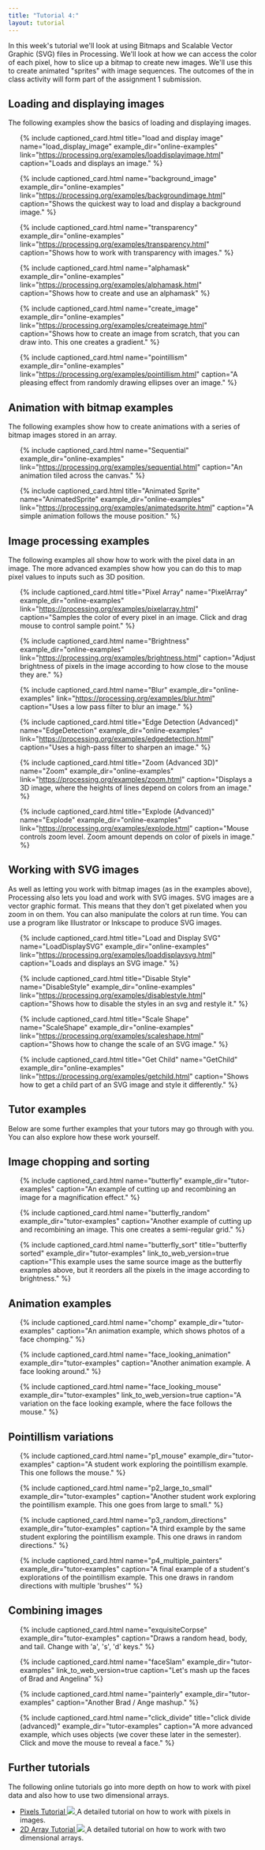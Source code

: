 ```yaml
---
title: "Tutorial 4:"
layout: tutorial
---
```


<p class="lead">
  In this week's tutorial we'll look at using Bitmaps and
  Scalable Vector Graphic (SVG) files in Processing. We'll look at how we can
  access the color of each pixel, how to slice up a bitmap to create
  new images. We'll use this to create animated "sprites" with image
  sequences. The outcomes of the in class activity will form part of the
  assignment 1 submission.
</p>

## Loading and displaying images

The following examples show the basics of loading and displaying images.

<ul class="code-list">

{% include captioned_card.html title="load and display image" name="load_display_image" example_dir="online-examples" link="https://processing.org/examples/loaddisplayimage.html" caption="Loads and displays an image." %}

{% include captioned_card.html name="background_image" example_dir="online-examples" link="https://processing.org/examples/backgroundimage.html" caption="Shows the quickest way to load and display a background image." %}

{% include captioned_card.html name="transparency" example_dir="online-examples" link="https://processing.org/examples/transparency.html" caption="Shows how to work with transparency with images." %}

{% include captioned_card.html name="alphamask" example_dir="online-examples" link="https://processing.org/examples/alphamask.html" caption="Shows how to create and use an alphamask" %}

{% include captioned_card.html name="create_image" example_dir="online-examples" link="https://processing.org/examples/createimage.html" caption="Shows how to create an image from scratch, that you can draw into. This one creates a gradient." %}

{% include captioned_card.html name="pointillism" example_dir="online-examples" link="https://processing.org/examples/pointillism.html" caption="A pleasing effect from randomly drawing ellipses over an image." %}

</ul>

## Animation with bitmap examples

The following examples show how to create animations with a series of
bitmap images stored in an array.

<ul class="code-list">

{% include captioned_card.html name="Sequential" example_dir="online-examples" link="https://processing.org/examples/sequential.html" caption="An animation tiled across the canvas." %}

{% include captioned_card.html title="Animated Sprite" name="AnimatedSprite" example_dir="online-examples" link="https://processing.org/examples/animatedsprite.html" caption="A simple animation follows the mouse position." %}

</ul>

## Image processing examples

The following examples all show how to work with the pixel data in an image.
The more advanced examples show how you can do this to map pixel values to
inputs such as 3D position.

<ul class="code-list">

{% include captioned_card.html title="Pixel Array" name="PixelArray" example_dir="online-examples" link="https://processing.org/examples/pixelarray.html" caption="Samples the color of every pixel in an image. Click and drag mouse to control sample point." %}

{% include captioned_card.html name="Brightness" example_dir="online-examples" link="https://processing.org/examples/brightness.html" caption="Adjust brightness of pixels in the image according to how close to the mouse they are." %}

{% include captioned_card.html name="Blur" example_dir="online-examples" link="https://processing.org/examples/blur.html" caption="Uses a low pass filter to blur an image." %}

{% include captioned_card.html title="Edge Detection (Advanced)" name="EdgeDetection" example_dir="online-examples" link="https://processing.org/examples/edgedetection.html"	caption="Uses a high-pass filter to sharpen an image." %}

{% include captioned_card.html title="Zoom (Advanced 3D)" name="Zoom" example_dir="online-examples" link="https://processing.org/examples/zoom.html" caption="Displays a 3D image, where the heights of lines depend on colors from an image." %}

{% include captioned_card.html title="Explode (Advanced)" name="Explode" example_dir="online-examples" link="https://processing.org/examples/explode.html" caption="Mouse controls zoom level. Zoom amount depends on color of pixels in image." %}

</ul>

## Working with SVG images

As well as letting you work with bitmap images (as in the examples above),
Processing also lets you load and work with SVG images. SVG images are a vector
graphic format. This means that they don't get pixelated when you zoom in on
them. You can also manipulate the colors at run time. You can use a program
like Illustrator or Inkscape to produce SVG images.

<ul class="code-list">

{% include captioned_card.html title="Load and Display SVG" name="LoadDisplaySVG" example_dir="online-examples" link="https://processing.org/examples/loaddisplaysvg.html" caption="Loads and displays an SVG image." %}

{% include captioned_card.html title="Disable Style" name="DisableStyle" example_dir="online-examples" link="https://processing.org/examples/disablestyle.html" caption="Shows how to disable the styles in an svg and restyle it." %}

{% include captioned_card.html title="Scale Shape" name="ScaleShape" example_dir="online-examples" link="https://processing.org/examples/scaleshape.html" caption="Shows how to change the scale of an SVG image." %}

{% include captioned_card.html title="Get Child" name="GetChild" example_dir="online-examples" link="https://processing.org/examples/getchild.html" caption="Shows how to get a child part of an SVG image and style it differently." %}

</ul>

## Tutor examples

Below are some further examples that your tutors may go through with you.
You can also explore how these work yourself.

## Image chopping and sorting

<ul class="code-list">

{% include captioned_card.html name="butterfly" example_dir="tutor-examples" caption="An example of cutting up and recombining an image for a magnification effect." %}

{% include captioned_card.html name="butterfly_random" example_dir="tutor-examples" caption="Another example of cutting up and recombining an image. This one creates a semi-regular grid." %}

{% include captioned_card.html name="butterfly_sort" title="butterfly sorted" example_dir="tutor-examples" link_to_web_version=true caption="This example uses the same source image as the butterfly examples above, but it reorders all the pixels in the image according to brightness." %}

</ul>

## Animation examples

<ul class="code-list">

{% include captioned_card.html name="chomp" example_dir="tutor-examples" caption="An animation example, which shows photos of a face chomping." %}

{% include captioned_card.html name="face_looking_animation" example_dir="tutor-examples" caption="Another animation example. A face looking around." %}

{% include captioned_card.html name="face_looking_mouse" example_dir="tutor-examples" link_to_web_version=true caption="A variation on the face looking example, where the face follows the mouse." %}

</ul>

## Pointillism variations

<ul class="code-list">

{% include captioned_card.html name="p1_mouse" example_dir="tutor-examples" caption="A student work exploring the pointillism example. This one follows the mouse." %}

{% include captioned_card.html name="p2_large_to_small" example_dir="tutor-examples" caption="Another student work exploring the pointillism example. This one goes from large to small." %}

{% include captioned_card.html name="p3_random_directions" example_dir="tutor-examples" caption="A third example by the same student exploring the pointillism example. This one draws in random directions." %}

{% include captioned_card.html name="p4_multiple_painters" example_dir="tutor-examples" caption="A final example of a student's explorations of the pointillism example. This one draws in random directions with multiple 'brushes'" %}

</ul>

## Combining images

<ul class="code-list">

{% include captioned_card.html name="exquisiteCorpse" example_dir="tutor-examples" caption="Draws a random head, body, and tail. Change with 'a', 's', 'd' keys." %}

{% include captioned_card.html name="faceSlam" example_dir="tutor-examples" link_to_web_version=true caption="Let's mash up the faces of Brad and Angelina" %}

{% include captioned_card.html  name="painterly" example_dir="tutor-examples" caption="Another Brad / Ange mashup." %}

{% include captioned_card.html  name="click_divide" title="click divide (advanced)" example_dir="tutor-examples" caption="A more advanced example, which uses objects (we cover these later in the semester). Click and move the mouse to reveal a face." %}

</ul>

## Further tutorials

The following online tutorials go into more depth on how to work with pixel 
data and also how to use two dimensional arrays.

<ul class="code-list">
  <li>
    <a class="title-link" target="_blank" href="https://processing.org/tutorials/pixels/">
      Pixels Tutorial
    </a>
    <a class="img-link" target="_blank" href="https://processing.org/tutorials/pixels/">
      <img src="{{site.baseurl}}{{page.url}}images/pixel_tutorial_tint1.jpg">
    </a>
    A detailed tutorial on how to work with pixels in images.
  </li>
  <li>
    <a class="title-link" target="_blank" href="https://processing.org/tutorials/2darray/">
      2D Array Tutorial
    </a>
    <a class="img-link" target="_blank" href="https://processing.org/tutorials/2darray/">
      <img src="{{site.baseurl}}{{page.url}}images/2darray_tutorial_cells.jpg">
    </a>
    A detailed tutorial on how to work with two dimensional arrays.
  </li>
</ul>
